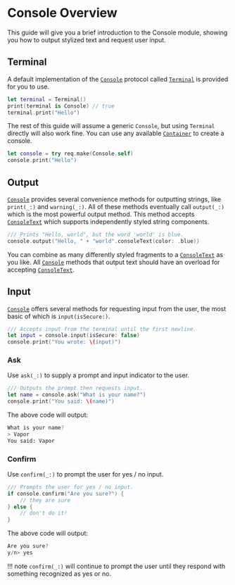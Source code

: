 # Console Overview

This guide will give you a brief introduction to the Console module, showing you how to output stylized text and request user input.

## Terminal

A default implementation of the [`Console`](https://api.vapor.codes/console/latest/Console/Protocols/Console.html) protocol called [`Terminal`](https://api.vapor.codes/console/latest/Console/Classes/Terminal.html) is provided for you to use.

```swift
let terminal = Terminal()
print(terminal is Console) // true
terminal.print("Hello")
```
The rest of this guide will assume a generic `Console`, but using `Terminal`  directly will also work fine.  You can use any available  [`Container`](https://api.vapor.codes/service/latest/Service/Protocols/Container.html) to create a console.

```swift
let console = try req.make(Console.self)
console.print("Hello")
```

## Output

[`Console`](https://api.vapor.codes/console/latest/Console/Protocols/Console.html) provides several convenience methods for outputting strings, like `print(_:)` and `warning(_:)`. All of these methods eventually call `output(_:)` which is the most powerful output method. This method accepts [`ConsoleText`](https://api.vapor.codes/console/latest/Console/Structs/ConsoleText.html) which supports independently styled string components.

```swift
/// Prints "Hello, world", but the word 'world' is blue.
console.output("Hello, " + "world".consoleText(color: .blue))
```

You can combine as many differently styled fragments to a [`ConsoleText`](https://api.vapor.codes/console/latest/Console/Structs/ConsoleText.html) as you like. All [`Console`](https://api.vapor.codes/console/latest/Console/Protocols/Console.html) methods that output text should have an overload for accepting [`ConsoleText`](https://api.vapor.codes/console/latest/Console/Structs/ConsoleText.html).

## Input

[`Console`](https://api.vapor.codes/console/latest/Console/Protocols/Console.html) offers several methods for requesting input from the user, the most basic of which is `input(isSecure:)`.

```swift
/// Accepts input from the terminal until the first newline.
let input = console.input(isSecure: false)
console.print("You wrote: \(input)")
```

### Ask

Use `ask(_:)` to supply a prompt and input indicator to the user.

```swift
/// Outputs the prompt then requests input.
let name = console.ask("What is your name?")
console.print("You said: \(name)")
```

The above code will output:

```sh
What is your name?
> Vapor
You said: Vapor
```

### Confirm

Use `confirm(_:)` to prompt the user for yes / no input.

```swift
/// Prompts the user for yes / no input.
if console.confirm("Are you sure?") {
    // they are sure
} else {
    // don't do it!
}
```

The above code will output:

```swift
Are you sure?
y/n> yes
```

!!! note
    `confirm(_:)` will continue to prompt the user until they respond with something recognized as yes or no.
    